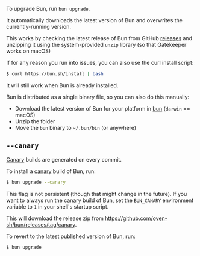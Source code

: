 To upgrade Bun, run `bun upgrade`.

It automatically downloads the latest version of Bun and overwrites the currently-running version.

This works by checking the latest release of Bun from GitHub [releases](https://github.com/oven-sh/bun/releases) and unzipping it using the system-provided `unzip` library (so that Gatekeeper works on macOS)

If for any reason you run into issues, you can also use the curl install script:

```bash
$ curl https://bun.sh/install | bash
```

It will still work when Bun is already installed.

Bun is distributed as a single binary file, so you can also do this manually:

- Download the latest version of Bun for your platform in [bun](https://github.com/oven-sh/bun/releases/latest) (`darwin` == macOS)
- Unzip the folder
- Move the `bun` binary to `~/.bun/bin` (or anywhere)

## `--canary`

[Canary](https://github.com/oven-sh/bun/releases/tag/canary) builds are generated on every commit.

To install a [canary](https://github.com/oven-sh/bun/releases/tag/canary) build of Bun, run:

```bash
$ bun upgrade --canary
```

This flag is not persistent (though that might change in the future). If you want to always run the canary build of Bun, set the `BUN_CANARY` environment variable to `1` in your shell's startup script.

This will download the release zip from https://github.com/oven-sh/bun/releases/tag/canary.

To revert to the latest published version of Bun, run:

```bash
$ bun upgrade
```
